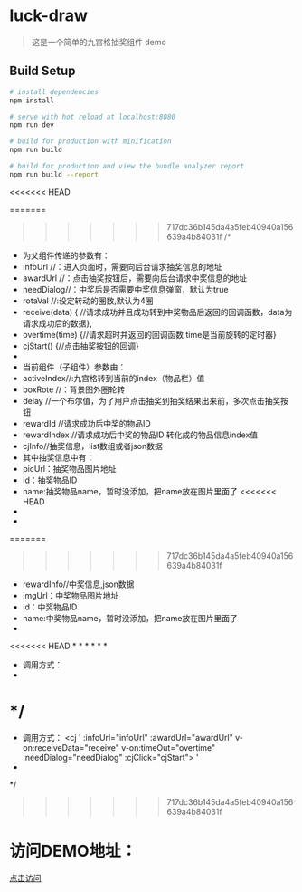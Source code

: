 # luck-draw

>这是一个简单的九宫格抽奖组件 demo

## Build Setup

``` bash
# install dependencies
npm install

# serve with hot reload at localhost:8080
npm run dev

# build for production with minification
npm run build

# build for production and view the bundle analyzer report
npm run build --report
```
<<<<<<< HEAD

=======
>>>>>>> 717dc36b145da4a5feb40940a156639a4b84031f
/*
 * 为父组件传递的参数有：
 * infoUrl //：进入页面时，需要向后台请求抽奖信息的地址
 * awardUrl //：点击抽奖按钮后，需要向后台请求中奖信息的地址
 * needDialog//：中奖后是否需要中奖信息弹窗，默认为true
 * rotaVal //:设定转动的圈数,默认为4圈
 *	receive(data) {	//请求成功并且成功转到中奖物品后返回的回调函数，data为请求成功后的数据},
 *	overtime(time) {//请求超时并返回的回调函数 time是当前旋转的定时器}
 *	cjStart() {//点击抽奖按钮的回调}
 *
 *  当前组件（子组件）参数由：
 * activeIndex//:九宫格转到当前的index（物品栏）值
 * boxRote //：背景图外圈轮转
 * delay //一个布尔值，为了用户点击抽奖到抽奖结果出来前，多次点击抽奖按钮
 * rewardId //请求成功后中奖的物品ID
 * rewardIndex //请求成功后中奖的物品ID 转化成的物品信息index值 
 * cjInfo//抽奖信息，list数组或者json数据
 * 其中抽奖信息中有：
 * picUrl：抽奖物品图片地址 
 * id：抽奖物品ID
 * name:抽奖物品name，暂时没添加，把name放在图片里面了
<<<<<<< HEAD
 *
 *
=======
>>>>>>> 717dc36b145da4a5feb40940a156639a4b84031f
 * rewardInfo//中奖信息,json数据
 * imgUrl：中奖物品图片地址 
 * id：中奖物品ID
 * name:中奖物品name，暂时没添加，把name放在图片里面了
 *
<<<<<<< HEAD
 *
 *
 *
 *
 *
 *
 * 调用方式：
 * <cj :infoUrl="infoUrl" :awardUrl="awardUrl" v-on:receiveData="receive" v-on:timeOut="overtime" :needDialog="needDialog" :cjClick="cjStart"></cj>

 */
=======
 * 调用方式： <cj '
 :infoUrl="infoUrl" :awardUrl="awardUrl" v-on:receiveData="receive" v-on:timeOut="overtime" :needDialog="needDialog" :cjClick="cjStart">
'</cj>
 *
 */
>>>>>>> 717dc36b145da4a5feb40940a156639a4b84031f

# 访问DEMO地址：
<a href="https://leehf.github.io/myProject/luck-draw/dist">点击访问</a>